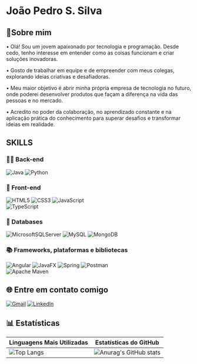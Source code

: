 # **João Pedro S. Silva**

## **🤩Sobre mim** 

• Olá! Sou um jovem apaixonado por tecnologia e programação. Desde cedo, tenho interesse em entender como as coisas funcionam e criar soluções inovadoras. 

• Gosto de trabalhar em equipe e de empreender com meus colegas, explorando ideias criativas e desafiadoras. 

• Meu maior objetivo é abrir minha própria empresa de tecnologia no futuro, onde poderei desenvolver produtos que façam a diferença na vida das pessoas e no mercado.

• Acredito no poder da colaboração, no aprendizado constante e na aplicação prática do conhecimento para superar desafios e transformar ideias em realidade.

## **SKILLS**

### 🧑‍💻 Back-end

![Java](https://img.shields.io/badge/java-%23ED8B00.svg?style=for-the-badge&logo=openjdk&logoColor=white) 
![Python](https://img.shields.io/badge/python-3670A0?style=for-the-badge&logo=python&logoColor=ffdd54)

### 🎨 Front-end

![HTML5](https://img.shields.io/badge/html5-%23E34F26.svg?style=for-the-badge&logo=html5&logoColor=white) 
![CSS3](https://img.shields.io/badge/css3-%231572B6.svg?style=for-the-badge&logo=css3&logoColor=white) 
![JavaScript](https://img.shields.io/badge/javascript-%23323330.svg?style=for-the-badge&logo=javascript&logoColor=%23F7DF1E) 	
![TypeScript](https://img.shields.io/badge/typescript-%23007ACC.svg?style=for-the-badge&logo=typescript&logoColor=white)

### 💾 Databases

![MicrosoftSQLServer](https://img.shields.io/badge/Microsoft%20SQL%20Server-CC2927?style=for-the-badge&logo=microsoft%20sql%20server&logoColor=white) 
![MySQL](https://img.shields.io/badge/mysql-4479A1.svg?style=for-the-badge&logo=mysql&logoColor=white) 
![MongoDB](https://img.shields.io/badge/MongoDB-%234ea94b.svg?style=for-the-badge&logo=mongodb&logoColor=white) 


### 📚 Frameworks, plataformas e bibliotecas

![Angular](https://img.shields.io/badge/angular-%23DD0031.svg?style=for-the-badge&logo=angular&logoColor=white)
![JavaFX](https://img.shields.io/badge/javafx-%23FF0000.svg?style=for-the-badge&logo=javafx&logoColor=white) 
![Spring](https://img.shields.io/badge/spring-%236DB33F.svg?style=for-the-badge&logo=spring&logoColor=white) 
![Postman](https://img.shields.io/badge/Postman-FF6C37?style=for-the-badge&logo=postman&logoColor=white) 	
![Apache Maven](https://img.shields.io/badge/Apache%20Maven-C71A36?style=for-the-badge&logo=Apache%20Maven&logoColor=white)



## **🌐 Entre em contato comigo**

[![Gmail](https://img.shields.io/badge/Gmail-D14836?style=for-the-badge&logo=gmail&logoColor=white)](joaopedrosantossilva1@outlook.com)
[![LinkedIn](https://img.shields.io/badge/linkedin-%230077B5.svg?style=for-the-badge&logo=linkedin&logoColor=white)](https://www.linkedin.com/in/joão-pedro-santos-395a90334/)



## **📊 Estatísticas**

| **Linguagens Mais Utilizadas** | **Estatísticas do GitHub** |
|--------------------------------|----------------------------|
|![Top Langs](https://github-readme-stats-git-masterrstaa-rickstaa.vercel.app/api/top-langs/?username=Tederr&theme=midnight-purple&show_icons=true)|![Anurag's GitHub stats](https://github-readme-stats.vercel.app/api?username=Tederr&theme=midnight-purple&show_icons=true)|
